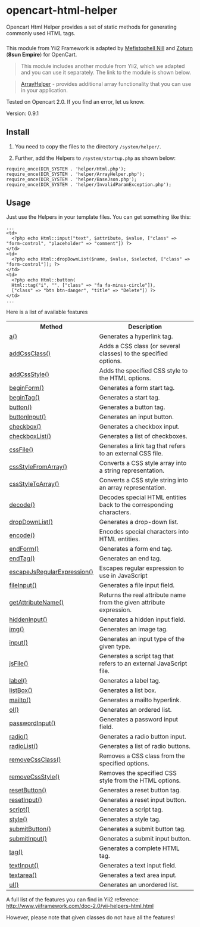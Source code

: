 # opencart-html-helper
Opencart Html Helper provides a set of static methods for generating commonly used HTML tags.
###
This module from Yii2 Framework is adapted by [Mefistophell Nill](https://github.com/Mefistophell) and [Zoturn](https://github.com/Zoturn) (**8sun Empire**) for OpenCart.

>This module includes another module from Yii2, which we adapted and you can use it separately. The link to the module is shown below.

>[ArrayHelper](https://github.com/8sun/opencart-array-helper) - provides additional array functionality that you can use in your application.

Tested on Opencart 2.0. If you find an error, let us know.

Version: 0.9.1

## Install
1. You need to copy the files to the directory `/system/helper/`.

2. Further, add the Helpers to `/system/startup.php` as shown below:

```
require_once(DIR_SYSTEM . 'helper/Html.php');
require_once(DIR_SYSTEM . 'helper/ArrayHelper.php');
require_once(DIR_SYSTEM . 'helper/BaseJson.php');
require_once(DIR_SYSTEM . 'helper/InvalidParamException.php');
```

## Usage
Just use the Helpers in your template files. You can get something like this:

```
...
<td>
  <?php echo Html::input("text", $attribute, $value, ["class" => "form-control", "placeholder" => "comment"]) ?>
</td>
<td>
  <?php echo Html::dropDownList($name, $value, $selected, ["class" => "form-control"]); ?>
</td>
<td>
  <?php echo Html::button(
  Html::tag("i", "", ["class" => "fa fa-minus-circle"]), 
  ["class" => "btn btn-danger", "title" => "Delete"]) ?>
</td>
...
```

Here is a list of available features

<table>
    <colgroup>
    <col class="col-method"/>
    <col class="col-description"/>
</colgroup>
<tbody><tr>
  <th>Method</th><th>Description</th>
</tr>
<tr id="a()">
    <td><a href="http://www.yiiframework.com/doc-2.0/yii-helpers-basehtml.html#a()-detail">a()</a></td>
    <td>Generates a hyperlink tag.</td>
</tr>
<tr id="addCssClass()">
    <td><a href="http://www.yiiframework.com/doc-2.0/yii-helpers-basehtml.html#addCssClass()-detail">addCssClass()</a></td>
    <td>Adds a CSS class (or several classes) to the specified options.</td>
</tr>
<tr id="addCssStyle()">
    <td><a href="http://www.yiiframework.com/doc-2.0/yii-helpers-basehtml.html#addCssStyle()-detail">addCssStyle()</a></td>
    <td>Adds the specified CSS style to the HTML options.</td>
</tr>
<tr id="beginForm()">
    <td><a href="http://www.yiiframework.com/doc-2.0/yii-helpers-basehtml.html#beginForm()-detail">beginForm()</a></td>
    <td>Generates a form start tag.</td>
</tr>
<tr id="beginTag()">
    <td><a href="http://www.yiiframework.com/doc-2.0/yii-helpers-basehtml.html#beginTag()-detail">beginTag()</a></td>
    <td>Generates a start tag.</td>
</tr>
<tr id="button()">
    <td><a href="http://www.yiiframework.com/doc-2.0/yii-helpers-basehtml.html#button()-detail">button()</a></td>
    <td>Generates a button tag.</td>
</tr>
<tr id="buttonInput()">
    <td><a href="http://www.yiiframework.com/doc-2.0/yii-helpers-basehtml.html#buttonInput()-detail">buttonInput()</a></td>
    <td>Generates an input button.</td>
</tr>
<tr id="checkbox()">
    <td><a href="http://www.yiiframework.com/doc-2.0/yii-helpers-basehtml.html#checkbox()-detail">checkbox()</a></td>
    <td>Generates a checkbox input.</td>
</tr>
<tr id="checkboxList()">
    <td><a href="http://www.yiiframework.com/doc-2.0/yii-helpers-basehtml.html#checkboxList()-detail">checkboxList()</a></td>
    <td>Generates a list of checkboxes.</td>
</tr>
<tr id="cssFile()">
    <td><a href="http://www.yiiframework.com/doc-2.0/yii-helpers-basehtml.html#cssFile()-detail">cssFile()</a></td>
    <td>Generates a link tag that refers to an external CSS file.</td>
</tr>
<tr id="cssStyleFromArray()">
    <td><a href="http://www.yiiframework.com/doc-2.0/yii-helpers-basehtml.html#cssStyleFromArray()-detail">cssStyleFromArray()</a></td>
    <td>Converts a CSS style array into a string representation.</td>
</tr>
<tr id="cssStyleToArray()">
    <td><a href="http://www.yiiframework.com/doc-2.0/yii-helpers-basehtml.html#cssStyleToArray()-detail">cssStyleToArray()</a></td>
    <td>Converts a CSS style string into an array representation.</td>
</tr>
<tr id="decode()">
    <td><a href="http://www.yiiframework.com/doc-2.0/yii-helpers-basehtml.html#decode()-detail">decode()</a></td>
    <td>Decodes special HTML entities back to the corresponding characters.</td>
</tr>
<tr id="dropDownList()">
    <td><a href="http://www.yiiframework.com/doc-2.0/yii-helpers-basehtml.html#dropDownList()-detail">dropDownList()</a></td>
    <td>Generates a drop-down list.</td>
</tr>
<tr id="encode()">
    <td><a href="http://www.yiiframework.com/doc-2.0/yii-helpers-basehtml.html#encode()-detail">encode()</a></td>
    <td>Encodes special characters into HTML entities.</td>
</tr>
<tr id="endForm()">
    <td><a href="http://www.yiiframework.com/doc-2.0/yii-helpers-basehtml.html#endForm()-detail">endForm()</a></td>
    <td>Generates a form end tag.</td>
</tr>
<tr id="endTag()">
    <td><a href="http://www.yiiframework.com/doc-2.0/yii-helpers-basehtml.html#endTag()-detail">endTag()</a></td>
    <td>Generates an end tag.</td>
</tr>
<tr id="escapeJsRegularExpression()">
    <td><a href="http://www.yiiframework.com/doc-2.0/yii-helpers-basehtml.html#escapeJsRegularExpression()-detail">escapeJsRegularExpression()</a></td>
    <td>Escapes regular expression to use in JavaScript</td>
</tr>
<tr id="fileInput()">
    <td><a href="http://www.yiiframework.com/doc-2.0/yii-helpers-basehtml.html#fileInput()-detail">fileInput()</a></td>
    <td>Generates a file input field.</td>
</tr>
<tr id="getAttributeName()">
    <td><a href="http://www.yiiframework.com/doc-2.0/yii-helpers-basehtml.html#getAttributeName()-detail">getAttributeName()</a></td>
    <td>Returns the real attribute name from the given attribute expression.</td>
</tr>
<tr id="hiddenInput()">
    <td><a href="http://www.yiiframework.com/doc-2.0/yii-helpers-basehtml.html#hiddenInput()-detail">hiddenInput()</a></td>
    <td>Generates a hidden input field.</td>
</tr>
<tr id="img()">
    <td><a href="http://www.yiiframework.com/doc-2.0/yii-helpers-basehtml.html#img()-detail">img()</a></td>
    <td>Generates an image tag.</td>
</tr>
<tr id="input()">
    <td><a href="http://www.yiiframework.com/doc-2.0/yii-helpers-basehtml.html#input()-detail">input()</a></td>
    <td>Generates an input type of the given type.</td>
</tr>
<tr id="jsFile()">
    <td><a href="http://www.yiiframework.com/doc-2.0/yii-helpers-basehtml.html#jsFile()-detail">jsFile()</a></td>
    <td>Generates a script tag that refers to an external JavaScript file.</td>
</tr>
<tr id="label()">
    <td><a href="http://www.yiiframework.com/doc-2.0/yii-helpers-basehtml.html#label()-detail">label()</a></td>
    <td>Generates a label tag.</td>
</tr>
<tr id="listBox()">
    <td><a href="http://www.yiiframework.com/doc-2.0/yii-helpers-basehtml.html#listBox()-detail">listBox()</a></td>
    <td>Generates a list box.</td>
</tr>
<tr id="mailto()">
    <td><a href="http://www.yiiframework.com/doc-2.0/yii-helpers-basehtml.html#mailto()-detail">mailto()</a></td>
    <td>Generates a mailto hyperlink.</td>
</tr>
<tr id="ol()">
    <td><a href="http://www.yiiframework.com/doc-2.0/yii-helpers-basehtml.html#ol()-detail">ol()</a></td>
    <td>Generates an ordered list.</td>
</tr>
<tr id="passwordInput()">
    <td><a href="http://www.yiiframework.com/doc-2.0/yii-helpers-basehtml.html#passwordInput()-detail">passwordInput()</a></td>
    <td>Generates a password input field.</td>
</tr>
<tr id="radio()">
    <td><a href="http://www.yiiframework.com/doc-2.0/yii-helpers-basehtml.html#radio()-detail">radio()</a></td>
    <td>Generates a radio button input.</td>
</tr>
<tr id="radioList()">
    <td><a href="http://www.yiiframework.com/doc-2.0/yii-helpers-basehtml.html#radioList()-detail">radioList()</a></td>
    <td>Generates a list of radio buttons.</td>
</tr>
<tr id="removeCssClass()">
    <td><a href="http://www.yiiframework.com/doc-2.0/yii-helpers-basehtml.html#removeCssClass()-detail">removeCssClass()</a></td>
    <td>Removes a CSS class from the specified options.</td>
</tr>
<tr id="removeCssStyle()">
    <td><a href="http://www.yiiframework.com/doc-2.0/yii-helpers-basehtml.html#removeCssStyle()-detail">removeCssStyle()</a></td>
    <td>Removes the specified CSS style from the HTML options.</td>
</tr>
<tr id="resetButton()">
    <td><a href="http://www.yiiframework.com/doc-2.0/yii-helpers-basehtml.html#resetButton()-detail">resetButton()</a></td>
    <td>Generates a reset button tag.</td>
</tr>
<tr id="resetInput()">
    <td><a href="http://www.yiiframework.com/doc-2.0/yii-helpers-basehtml.html#resetInput()-detail">resetInput()</a></td>
    <td>Generates a reset input button.</td>
</tr>
<tr id="script()">
    <td><a href="http://www.yiiframework.com/doc-2.0/yii-helpers-basehtml.html#script()-detail">script()</a></td>
    <td>Generates a script tag.</td>
</tr>
<tr id="style()">
    <td><a href="http://www.yiiframework.com/doc-2.0/yii-helpers-basehtml.html#style()-detail">style()</a></td>
    <td>Generates a style tag.</td>
</tr>
<tr id="submitButton()">
    <td><a href="http://www.yiiframework.com/doc-2.0/yii-helpers-basehtml.html#submitButton()-detail">submitButton()</a></td>
    <td>Generates a submit button tag.</td>
</tr>
<tr id="submitInput()">
    <td><a href="http://www.yiiframework.com/doc-2.0/yii-helpers-basehtml.html#submitInput()-detail">submitInput()</a></td>
    <td>Generates a submit input button.</td>
</tr>
<tr id="tag()">
    <td><a href="http://www.yiiframework.com/doc-2.0/yii-helpers-basehtml.html#tag()-detail">tag()</a></td>
    <td>Generates a complete HTML tag.</td>
</tr>
<tr id="textInput()">
    <td><a href="http://www.yiiframework.com/doc-2.0/yii-helpers-basehtml.html#textInput()-detail">textInput()</a></td>
    <td>Generates a text input field.</td>
</tr>
<tr id="textarea()">
    <td><a href="http://www.yiiframework.com/doc-2.0/yii-helpers-basehtml.html#textarea()-detail">textarea()</a></td>
    <td>Generates a text area input.</td>
</tr>
<tr id="ul()">
    <td><a href="http://www.yiiframework.com/doc-2.0/yii-helpers-basehtml.html#ul()-detail">ul()</a></td>
    <td>Generates an unordered list.</td>
</tr>
</tbody></table>

A full list of the features you can find in Yii2 reference: http://www.yiiframework.com/doc-2.0/yii-helpers-html.html

However, please note that given classes do not have all the features!
